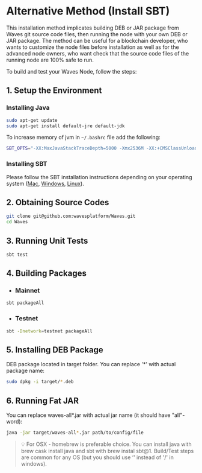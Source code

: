 # Alternative Method (Install SBT)

This installation method implicates building DEB or JAR package from Waves git source code files, then running the node with your own DEB or JAR package. The method can be useful for a blockchain developer, who wants to customize the node files before installation as well as for the advanced node owners, who want check that the source code files of the running node are 100% safe to run.

To build and test your Waves Node, follow the steps:

## 1. Setup the Environment

### Installing Java

```bash
sudo apt-get update
sudo apt-get install default-jre default-jdk
```

To increase memory of jvm in `~/.bashrc` file add the following:

  ```bash
  SBT_OPTS="-XX:MaxJavaStackTraceDepth=5000 -Xmx2536M -XX:+CMSClassUnloadingEnabled -Xss2M"
  ```

### Installing SBT

Please follow the SBT installation instructions depending on your operating system ([Mac](https://www.scala-sbt.org/1.0/docs/Installing-sbt-on-Mac.html), [Windows](https://www.scala-sbt.org/1.0/docs/Installing-sbt-on-Windows.html), [Linux](https://www.scala-sbt.org/1.0/docs/Installing-sbt-on-Linux.html)).

## 2. Obtaining Source Codes

```bash
git clone git@github.com:wavesplatform/Waves.git
cd Waves
```

## 3. Running Unit Tests

```bash
sbt test
```

## 4. Building Packages

* ### Mainnet

```bash
sbt packageAll
```

* ### Testnet

```bash
sbt -Dnetwork=testnet packageAll
```

## 5. Installing DEB Package

DEB package located in target folder. You can replace '\*' with actual package name:

```bash
sudo dpkg -i target/*.deb
```

## 6. Running Fat JAR

You can replace waves-all\*.jar with actual jar name \(it should have "all"-word\):

```bash
java -jar target/waves-all*.jar path/to/config/file
```

> :bulb: For OSX - homebrew is preferable choice. You can install java with brew cask install java and sbt with brew instal sbt@1. Build/Test steps are common for any OS \(but you should use ‘\' instead of '/' in windows\).
